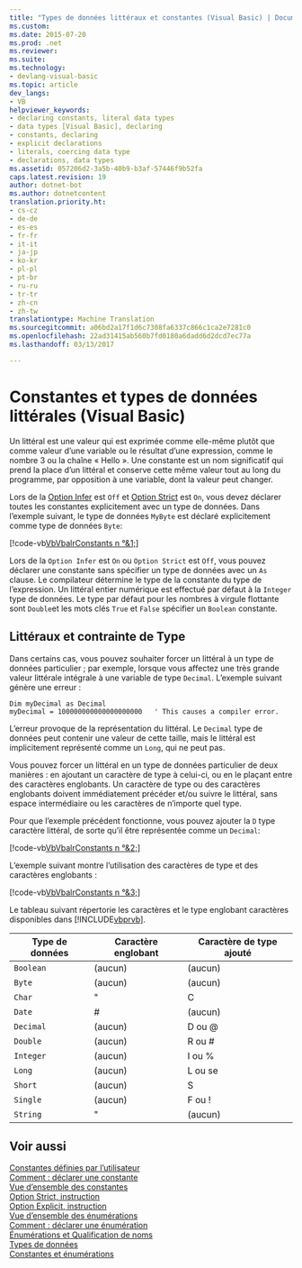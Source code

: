 ```yaml
---
title: "Types de données littéraux et constantes (Visual Basic) | Documents Microsoft"
ms.custom: 
ms.date: 2015-07-20
ms.prod: .net
ms.reviewer: 
ms.suite: 
ms.technology:
- devlang-visual-basic
ms.topic: article
dev_langs:
- VB
helpviewer_keywords:
- declaring constants, literal data types
- data types [Visual Basic], declaring
- constants, declaring
- explicit declarations
- literals, coercing data type
- declarations, data types
ms.assetid: 057206d2-3a5b-40b9-b3af-57446f9b52fa
caps.latest.revision: 19
author: dotnet-bot
ms.author: dotnetcontent
translation.priority.ht:
- cs-cz
- de-de
- es-es
- fr-fr
- it-it
- ja-jp
- ko-kr
- pl-pl
- pt-br
- ru-ru
- tr-tr
- zh-cn
- zh-tw
translationtype: Machine Translation
ms.sourcegitcommit: a06bd2a17f1d6c7308fa6337c866c1ca2e7281c0
ms.openlocfilehash: 22ad31415ab560b7fd0180a6dadd6d2dcd7ec77a
ms.lasthandoff: 03/13/2017

---
```

# <a name="constant-and-literal-data-types-visual-basic"></a>Constantes et types de données littérales (Visual Basic)
Un littéral est une valeur qui est exprimée comme elle-même plutôt que comme valeur d’une variable ou le résultat d’une expression, comme le nombre 3 ou la chaîne « Hello ». Une constante est un nom significatif qui prend la place d’un littéral et conserve cette même valeur tout au long du programme, par opposition à une variable, dont la valeur peut changer.  
  
 Lors de la [Option Infer](../../../../visual-basic/language-reference/statements/option-infer-statement.md) est `Off` et [Option Strict](../../../../visual-basic/language-reference/statements/option-strict-statement.md) est `On`, vous devez déclarer toutes les constantes explicitement avec un type de données. Dans l’exemple suivant, le type de données `MyByte` est déclaré explicitement comme type de données `Byte`:  
  
 [!code-vb[VbVbalrConstants n °&1;](../../../../visual-basic/programming-guide/language-features/constants-enums/codesnippet/VisualBasic/constant-and-literal-data-types_1.vb)]  
  
 Lors de la `Option Infer` est `On` ou `Option Strict` est `Off`, vous pouvez déclarer une constante sans spécifier un type de données avec un `As` clause. Le compilateur détermine le type de la constante du type de l’expression. Un littéral entier numérique est effectué par défaut à la `Integer` type de données. Le type par défaut pour les nombres à virgule flottante sont `Double`et les mots clés `True` et `False` spécifier un `Boolean` constante.  
  
## <a name="literals-and-type-coercion"></a>Littéraux et contrainte de Type  
 Dans certains cas, vous pouvez souhaiter forcer un littéral à un type de données particulier ; par exemple, lorsque vous affectez une très grande valeur littérale intégrale à une variable de type `Decimal`. L’exemple suivant génère une erreur :  
  
```  
Dim myDecimal as Decimal  
myDecimal = 100000000000000000000   ' This causes a compiler error.  
```  
  
 L’erreur provoque de la représentation du littéral. Le `Decimal` type de données peut contenir une valeur de cette taille, mais le littéral est implicitement représenté comme un `Long`, qui ne peut pas.  
  
 Vous pouvez forcer un littéral en un type de données particulier de deux manières : en ajoutant un caractère de type à celui-ci, ou en le plaçant entre des caractères englobants. Un caractère de type ou des caractères englobants doivent immédiatement précéder et/ou suivre le littéral, sans espace intermédiaire ou les caractères de n’importe quel type.  
  
 Pour que l’exemple précédent fonctionne, vous pouvez ajouter la `D` type caractère littéral, de sorte qu’il être représentée comme un `Decimal`:  
  
 [!code-vb[VbVbalrConstants n °&2;](../../../../visual-basic/programming-guide/language-features/constants-enums/codesnippet/VisualBasic/constant-and-literal-data-types_2.vb)]  
  
 L’exemple suivant montre l’utilisation des caractères de type et des caractères englobants :  
  
 [!code-vb[VbVbalrConstants n °&3;](../../../../visual-basic/programming-guide/language-features/constants-enums/codesnippet/VisualBasic/constant-and-literal-data-types_3.vb)]  
  
 Le tableau suivant répertorie les caractères et le type englobant caractères disponibles dans [!INCLUDE[vbprvb](../../../../csharp/programming-guide/concepts/linq/includes/vbprvb_md.md)].  
  
|Type de données|Caractère englobant|Caractère de type ajouté|  
|---|---|---|  
|`Boolean`|(aucun)|(aucun)|  
|`Byte`|(aucun)|(aucun)|  
|`Char`|"|C|  
|`Date`|#|(aucun)|  
|`Decimal`|(aucun)|D ou @|  
|`Double`|(aucun)|R ou #|  
|`Integer`|(aucun)|I ou %|  
|`Long`|(aucun)|L ou se|  
|`Short`|(aucun)|S|  
|`Single`|(aucun)|F ou !|  
|`String`|"|(aucun)|  
  
## <a name="see-also"></a>Voir aussi  
 [Constantes définies par l’utilisateur](../../../../visual-basic/programming-guide/language-features/constants-enums/user-defined-constants.md)   
 [Comment : déclarer une constante](../../../../visual-basic/programming-guide/language-features/constants-enums/how-to-declare-a-constant.md)   
 [Vue d’ensemble des constantes](../../../../visual-basic/programming-guide/language-features/constants-enums/constants-overview.md)   
 [Option Strict, instruction](../../../../visual-basic/language-reference/statements/option-strict-statement.md)   
 [Option Explicit, instruction](../../../../visual-basic/language-reference/statements/option-explicit-statement.md)   
 [Vue d’ensemble des énumérations](../../../../visual-basic/programming-guide/language-features/constants-enums/enumerations-overview.md)   
 [Comment : déclarer une énumération](../../../../visual-basic/programming-guide/language-features/constants-enums/how-to-declare-enumerations.md)   
 [Énumérations et Qualification de noms](../../../../visual-basic/programming-guide/language-features/constants-enums/enumerations-and-name-qualification.md)   
 [Types de données](../../../../visual-basic/language-reference/data-types/data-type-summary.md)   
 [Constantes et énumérations](../../../../visual-basic/language-reference/constants-and-enumerations.md)
